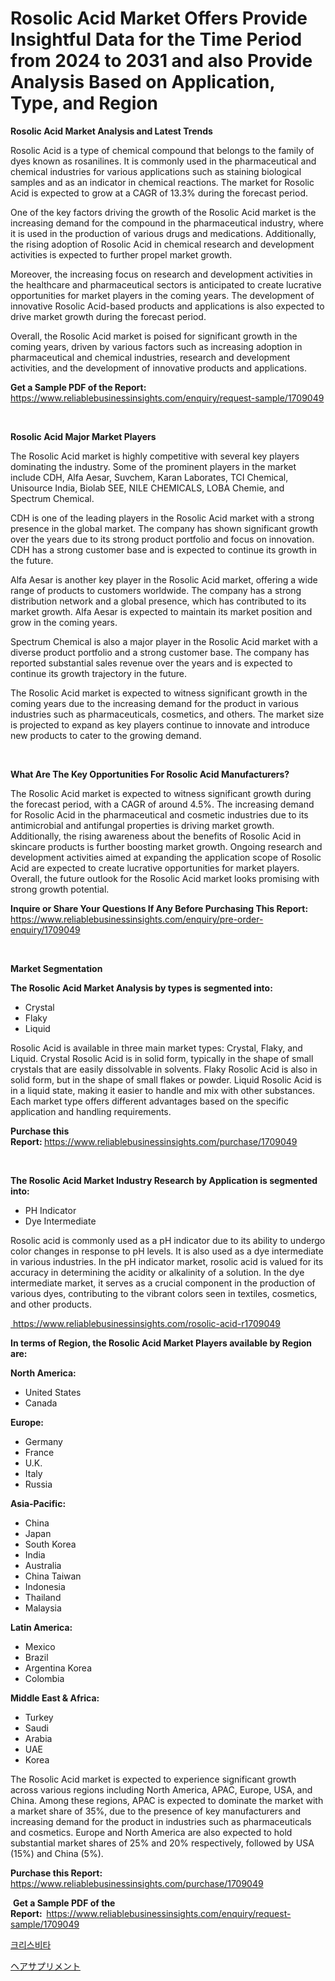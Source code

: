 <p><h1>Rosolic Acid Market Offers Provide Insightful Data for the Time Period from 2024 to 2031 and also Provide Analysis Based on Application, Type, and Region</h1></p><p><strong>Rosolic Acid Market Analysis and Latest Trends</strong></p>
<p><p>Rosolic Acid is a type of chemical compound that belongs to the family of dyes known as rosanilines. It is commonly used in the pharmaceutical and chemical industries for various applications such as staining biological samples and as an indicator in chemical reactions. The market for Rosolic Acid is expected to grow at a CAGR of 13.3% during the forecast period.</p><p>One of the key factors driving the growth of the Rosolic Acid market is the increasing demand for the compound in the pharmaceutical industry, where it is used in the production of various drugs and medications. Additionally, the rising adoption of Rosolic Acid in chemical research and development activities is expected to further propel market growth.</p><p>Moreover, the increasing focus on research and development activities in the healthcare and pharmaceutical sectors is anticipated to create lucrative opportunities for market players in the coming years. The development of innovative Rosolic Acid-based products and applications is also expected to drive market growth during the forecast period.</p><p>Overall, the Rosolic Acid market is poised for significant growth in the coming years, driven by various factors such as increasing adoption in pharmaceutical and chemical industries, research and development activities, and the development of innovative products and applications.</p></p>
<p><strong>Get a Sample PDF of the Report:&nbsp;</strong> <a href="https://www.reliablebusinessinsights.com/enquiry/request-sample/1709049">https://www.reliablebusinessinsights.com/enquiry/request-sample/1709049</a></p>
<p>&nbsp;</p>
<p><strong>Rosolic Acid Major Market Players</strong></p>
<p><p>The Rosolic Acid market is highly competitive with several key players dominating the industry. Some of the prominent players in the market include CDH, Alfa Aesar, Suvchem, Karan Laborates, TCI Chemical, Unisource India, Biolab SEE, NILE CHEMICALS, LOBA Chemie, and Spectrum Chemical.</p><p>CDH is one of the leading players in the Rosolic Acid market with a strong presence in the global market. The company has shown significant growth over the years due to its strong product portfolio and focus on innovation. CDH has a strong customer base and is expected to continue its growth in the future.</p><p>Alfa Aesar is another key player in the Rosolic Acid market, offering a wide range of products to customers worldwide. The company has a strong distribution network and a global presence, which has contributed to its market growth. Alfa Aesar is expected to maintain its market position and grow in the coming years.</p><p>Spectrum Chemical is also a major player in the Rosolic Acid market with a diverse product portfolio and a strong customer base. The company has reported substantial sales revenue over the years and is expected to continue its growth trajectory in the future.</p><p>The Rosolic Acid market is expected to witness significant growth in the coming years due to the increasing demand for the product in various industries such as pharmaceuticals, cosmetics, and others. The market size is projected to expand as key players continue to innovate and introduce new products to cater to the growing demand.</p></p>
<p>&nbsp;</p>
<p><strong>What Are The Key Opportunities For Rosolic Acid Manufacturers?</strong></p>
<p><p>The Rosolic Acid market is expected to witness significant growth during the forecast period, with a CAGR of around 4.5%. The increasing demand for Rosolic Acid in the pharmaceutical and cosmetic industries due to its antimicrobial and antifungal properties is driving market growth. Additionally, the rising awareness about the benefits of Rosolic Acid in skincare products is further boosting market growth. Ongoing research and development activities aimed at expanding the application scope of Rosolic Acid are expected to create lucrative opportunities for market players. Overall, the future outlook for the Rosolic Acid market looks promising with strong growth potential.</p></p>
<p><strong>Inquire or Share Your Questions If Any Before Purchasing This Report:</strong> <a href="https://www.reliablebusinessinsights.com/enquiry/pre-order-enquiry/1709049">https://www.reliablebusinessinsights.com/enquiry/pre-order-enquiry/1709049</a></p>
<p>&nbsp;</p>
<p><strong>Market Segmentation</strong></p>
<p><strong>The Rosolic Acid Market Analysis by types is segmented into:</strong></p>
<p><ul><li>Crystal</li><li>Flaky</li><li>Liquid</li></ul></p>
<p><p>Rosolic Acid is available in three main market types: Crystal, Flaky, and Liquid. Crystal Rosolic Acid is in solid form, typically in the shape of small crystals that are easily dissolvable in solvents. Flaky Rosolic Acid is also in solid form, but in the shape of small flakes or powder. Liquid Rosolic Acid is in a liquid state, making it easier to handle and mix with other substances. Each market type offers different advantages based on the specific application and handling requirements.</p></p>
<p><strong>Purchase this Report:&nbsp;</strong><a href="https://www.reliablebusinessinsights.com/purchase/1709049">https://www.reliablebusinessinsights.com/purchase/1709049</a></p>
<p>&nbsp;</p>
<p><strong>The Rosolic Acid Market Industry Research by Application is segmented into:</strong></p>
<p><ul><li>PH Indicator</li><li>Dye Intermediate</li></ul></p>
<p><p>Rosolic acid is commonly used as a pH indicator due to its ability to undergo color changes in response to pH levels. It is also used as a dye intermediate in various industries. In the pH indicator market, rosolic acid is valued for its accuracy in determining the acidity or alkalinity of a solution. In the dye intermediate market, it serves as a crucial component in the production of various dyes, contributing to the vibrant colors seen in textiles, cosmetics, and other products.</p></p>
<p><a href="https://www.reliablebusinessinsights.com/rosolic-acid-r1709049">&nbsp;https://www.reliablebusinessinsights.com/rosolic-acid-r1709049</a></p>
<p><strong>In terms of Region, the Rosolic Acid Market Players available by Region are:</strong></p>
<p>
    <p> <strong> North America: </strong>
        <ul>
            <li>United States</li>
            <li>Canada</li>
        </ul>
        </p> 
    <p> <strong> Europe: </strong>
        <ul>
            <li>Germany</li>
            <li>France</li>
            <li>U.K.</li>
            <li>Italy</li>
            <li>Russia</li>
        </ul>
        </p> 
    <p> <strong> Asia-Pacific: </strong>
        <ul>
            <li>China</li>
            <li>Japan</li>
            <li>South Korea</li>
            <li>India</li>
            <li>Australia</li>
            <li>China Taiwan</li>
            <li>Indonesia</li>
            <li>Thailand</li>
            <li>Malaysia</li>
        </ul>
        </p> 
    <p> <strong> Latin America: </strong>
        <ul>
            <li>Mexico</li>
            <li>Brazil</li>
            <li>Argentina Korea</li>
            <li>Colombia</li>
        </ul>
        </p> 
    <p> <strong> Middle East & Africa: </strong>
        <ul>
            <li>Turkey</li>
            <li>Saudi</li>
            <li>Arabia</li>
            <li>UAE</li>
            <li>Korea</li>
        </ul>
    </p>
    </p>
<p><p>The Rosolic Acid market is expected to experience significant growth across various regions including North America, APAC, Europe, USA, and China. Among these regions, APAC is expected to dominate the market with a market share of 35%, due to the presence of key manufacturers and increasing demand for the product in industries such as pharmaceuticals and cosmetics. Europe and North America are also expected to hold substantial market shares of 25% and 20% respectively, followed by USA (15%) and China (5%).</p></p>
<p><strong>Purchase this Report: </strong><a href="https://www.reliablebusinessinsights.com/purchase/1709049">https://www.reliablebusinessinsights.com/purchase/1709049</a></p>
<p>&nbsp;<strong>Get a Sample PDF of the Report:&nbsp;&nbsp;</strong><a href="https://www.reliablebusinessinsights.com/enquiry/request-sample/1709049">https://www.reliablebusinessinsights.com/enquiry/request-sample/1709049</a></p>
<p><strong></strong></p>
<p><p><a href="https://github.com/vseigx30c9a1j/Market-Research-Report-List-3/blob/main/61982694856.md">크리스비타</a></p><p><a href="https://github.com/oafhukehf4709715/Market-Research-Report-List-3/blob/main/40975001108.md">ヘアサプリメント</a></p></p>